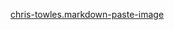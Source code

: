 [chris-towles.markdown-paste-image](https://marketplace.visualstudio.com/items?itemName=chris-towles.markdown-paste-image)